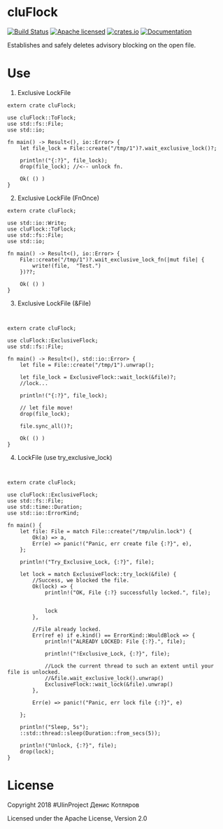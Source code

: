 # cluFlock

[![Build Status](https://travis-ci.org/clucompany/cluFlock.svg?branch=master)](https://travis-ci.org/clucompany/cluFlock)
[![Apache licensed](https://img.shields.io/badge/license-Apache%202.0-blue.svg)](./LICENSE)
[![crates.io](http://meritbadge.herokuapp.com/cluFlock)](https://crates.io/crates/cluFlock)
[![Documentation](https://docs.rs/cluFlock/badge.svg)](https://docs.rs/cluFlock)

Establishes and safely deletes advisory blocking on the open file.

# Use
1. Exclusive LockFile

```
extern crate cluFlock;

use cluFlock::ToFlock;
use std::fs::File;
use std::io;

fn main() -> Result<(), io::Error> {
	let file_lock = File::create("/tmp/1")?.wait_exclusive_lock()?;

	println!("{:?}", file_lock);
	drop(file_lock); //<-- unlock fn.

	Ok( () )
}
```

2. Exclusive LockFile (FnOnce)

```
extern crate cluFlock;

use std::io::Write;
use cluFlock::ToFlock;
use std::fs::File;
use std::io;

fn main() -> Result<(), io::Error> {
	File::create("/tmp/1")?.wait_exclusive_lock_fn(|mut file| {
		write!(file,  "Test.")
	})??;

	Ok( () )
}
```

3. Exclusive LockFile (&File)

```


extern crate cluFlock;

use cluFlock::ExclusiveFlock;
use std::fs::File;

fn main() -> Result<(), std::io::Error> {
	let file = File::create("/tmp/1").unwrap();

	let file_lock = ExclusiveFlock::wait_lock(&file)?;
	//lock...

	println!("{:?}", file_lock);
	
	// let file move! 
	drop(file_lock);

	file.sync_all()?;

	Ok( () )
}
```

4. LockFile (use try_exclusive_lock)

```


extern crate cluFlock;

use cluFlock::ExclusiveFlock;
use std::fs::File;
use std::time::Duration;
use std::io::ErrorKind;

fn main() {
	let file: File = match File::create("/tmp/ulin.lock") {
		Ok(a) => a,
		Err(e) => panic!("Panic, err create file {:?}", e),
	};

	println!("Try_Exclusive_Lock, {:?}", file);

	let lock = match ExclusiveFlock::try_lock(&file) {
		//Success, we blocked the file.
		Ok(lock) => {
			println!("OK, File {:?} successfully locked.", file);

			
			lock
		},
		
		//File already locked.
		Err(ref e) if e.kind() == ErrorKind::WouldBlock => {
			println!("ALREADY LOCKED: File {:?}.", file);

			println!("!Exclusive_Lock, {:?}", file);
			
			//Lock the current thread to such an extent until your file is unlocked.
			//&file.wait_exclusive_lock().unwrap()
			ExclusiveFlock::wait_lock(&file).unwrap()
		},
		
		Err(e) => panic!("Panic, err lock file {:?}", e)

	};

	println!("Sleep, 5s");
	::std::thread::sleep(Duration::from_secs(5));

	println!("Unlock, {:?}", file);
	drop(lock);
}
```



# License

Copyright 2018 #UlinProject Денис Котляров

Licensed under the Apache License, Version 2.0
